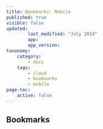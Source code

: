 ```yaml
---
title: Bookmarks: Mobile
published: true
visible: false
updated:
        last_modified: "July 2019"
        app:
        app_version:
taxonomy:
    category:
        - docs
    tags:
        - cloud
        - bookmarks
        - mobile
page-toc:
    active: false
---
```


## Bookmarks
